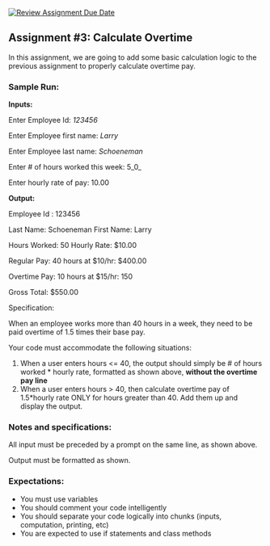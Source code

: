 [![Review Assignment Due Date](https://classroom.github.com/assets/deadline-readme-button-24ddc0f5d75046c5622901739e7c5dd533143b0c8e959d652212380cedb1ea36.svg)](https://classroom.github.com/a/zUhfZ_ay)
## Assignment #3: Calculate Overtime

In this assignment, we are going to add some basic calculation logic to the previous assignment to properly calculate overtime pay.

### Sample Run:

**Inputs:**

Enter Employee Id: _123456_

Enter Employee first name: _Larry_

Enter Employee last name: _Schoeneman_

Enter # of hours worked this week: 5_0_


Enter hourly rate of pay: 10.00


**Output:**

Employee Id : 123456

Last Name: Schoeneman First Name: Larry

Hours Worked: 50 Hourly Rate: $10.00

Regular Pay: 40 hours at $10/hr: $400.00

Overtime Pay: 10 hours at $15/hr: 150

Gross Total: $550.00


Specification:

When an employee works more than 40 hours in a week, they need to be paid overtime of 1.5 times their base pay.

Your code must accommodate the following situations:

1. When a user enters hours \<= 40, the output should simply be # of hours worked \* hourly rate, formatted as shown above, **without the overtime pay line**
2. When a user enters hours \> 40, then calculate overtime pay of 1.5\*hourly rate ONLY for hours greater than 40. Add them up and display the output.

### Notes and specifications:

All input must be preceded by a prompt on the same line, as shown above.

Output must be formatted as shown.

### Expectations:

- You must use variables
- You should comment your code intelligently
- You should separate your code logically into chunks (inputs, computation, printing, etc)
- You are expected to use if statements and class methods
